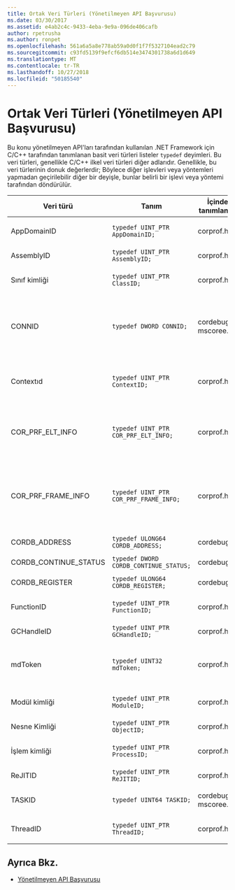 ```yaml
---
title: Ortak Veri Türleri (Yönetilmeyen API Başvurusu)
ms.date: 03/30/2017
ms.assetid: e4ab2c4c-9433-4eba-9e9a-096de406cafb
author: rpetrusha
ms.author: ronpet
ms.openlocfilehash: 561a6a5a8e778ab59a0d0f1f7f5327104ead2c79
ms.sourcegitcommit: c93fd5139f9efcf6db514e3474301738a6d1d649
ms.translationtype: MT
ms.contentlocale: tr-TR
ms.lasthandoff: 10/27/2018
ms.locfileid: "50185540"
---
```

# <a name="common-data-types-unmanaged-api-reference"></a>Ortak Veri Türleri (Yönetilmeyen API Başvurusu)
Bu konu yönetilmeyen API'ları tarafından kullanılan .NET Framework için C/C++ tarafından tanımlanan basit veri türleri listeler `typedef` deyimleri. Bu veri türleri, genellikle C/C++ ilkel veri türleri diğer adlarıdır. Genellikle, bu veri türlerinin donuk değerlerdir; Böylece diğer işlevleri veya yöntemleri yapmadan geçirilebilir diğer bir deyişle, bunlar belirli bir işlevi veya yöntemi tarafından döndürülür.  
  
|Veri türü|Tanım|İçinde tanımlanan|Açıklama|  
|---------------|----------------|----------------|-----------------|  
|AppDomainID|`typedef UINT_PTR AppDomainID;`|corprof.h|Uygulama etki alanı tanımlayıcısı.|  
|AssemblyID|`typedef UINT_PTR AssemblyID;`|corprof.h|Bir derlemenin tanımlayıcı.|  
|Sınıf kimliği|`typedef UINT_PTR ClassID;`|corprof.h|Yönetilen bir sınıf tanımlayıcısı.|  
|CONNID|`typedef DWORD CONNID;`|cordebug.h, mscoree.h|Microsoft SQL Server örneğine bağlı bir iş parçacığı için bağlantı kimliği.|  
|Contextıd|`typedef UINT_PTR ContextID;`|corprof.h|Belirli bir yönetilen iş parçacığı ile ilişkili Bağlam tanıtıcısı.|  
|COR_PRF_ELT_INFO|`typedef UINT_PTR COR_PRF_ELT_INFO;`|corprof.h|Belirli bir yığın çerçevesini ilgili bilgileri temsil eder bir donuk tanıtıcısı.|  
|COR_PRF_FRAME_INFO|`typedef UINT_PTR COR_PRF_FRAME_INFO;`|corprof.h|Bir opak, işaret ettiği bir yığın çerçevesine işleyin. Başarılı geri sırasında geçerli değil.|  
|CORDB_ADDRESS|`typedef ULONG64 CORDB_ADDRESS;`|cordebug.h|Bir bellek adresi.|  
|CORDB_CONTINUE_STATUS|`typedef DWORD CORDB_CONTINUE_STATUS;`|cordebug.h|Devamlılık durumu.|  
|CORDB_REGISTER|`typedef ULONG64 CORDB_REGISTER;`|cordebug.h|Bir CPU kayıt değeri.|  
|FunctionID|`typedef UINT_PTR FunctionID;`|corprof.h|Bir işlev veya yöntem tanımlayıcısı.|  
|GCHandleID|`typedef UINT_PTR GCHandleID;`|corprof.h|Bir çöp toplama işleci.|  
|mdToken|`typedef UINT32 mdToken;`|corprof.h|Meta veri belirteci (meta veri tablosunda bir satıra).|  
|Modül kimliği|`typedef UINT_PTR ModuleID;`|corprof.h|Bir derleme modülü tanımlayıcısı.|  
|Nesne Kimliği|`typedef UINT_PTR ObjectID;`|corprof.h|Bir nesne tanımlayıcısı.|  
|İşlem kimliği|`typedef UINT_PTR ProcessID;`|corprof.h|Yönetilen bir işlem tanımlayıcısı.|  
|ReJITID|`typedef UINT_PTR ReJITID;`|corprof.h|Jıtted işlevi tanımlayıcısı.|  
|TASKID|`typedef UINT64 TASKID;`|cordebug.h, mscoree.h|Tanımlayıcısını bir [Iclrtask](../../../docs/framework/unmanaged-api/hosting/iclrtask-interface.md) örneği.|  
|ThreadID|`typedef UINT_PTR ThreadID;`|corprof.h|Yönetilen iş parçacığı tanıtıcısı.|  
  
## <a name="see-also"></a>Ayrıca Bkz.  
- [Yönetilmeyen API Başvurusu](../../../docs/framework/unmanaged-api/index.md)
